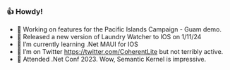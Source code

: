 ### 👍 Howdy!

- 🔭 Working on features for the Pacific Islands Campaign - Guam demo.
- 📱 Released a new version of Laundry Watcher to IOS on 1/11/24
- 🌱 I’m currently learning .Net MAUI for IOS
- 🦜 I’m on Twitter https://twitter.com/CoherentLite but not terribly active.
- 🤖 Attended .Net Conf 2023.  Wow, Semantic Kernel is impressive.
